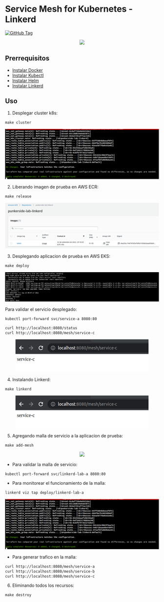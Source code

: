 # Service Mesh for Kubernetes - Linkerd

[![GitHub Tag](https://img.shields.io/github/tag-date/punkerside/linkerd.svg?style=plastic)](https://github.com/punkerside/linkerd/tags/)

<p align="center">
  <img src="docs/control-plane.png">
</p>

## **Prerrequisitos**

* [Instalar Docker](https://docs.docker.com/engine/install/)
* [Instalar Kubectl](https://kubernetes.io/docs/tasks/tools/install-kubectl-linux/)
* [Instalar Helm](https://helm.sh/docs/intro/install/)
* [Instalar Linkerd](https://linkerd.io/2.11/getting-started/)

## **Uso**

1. Desplegar cluster k8s:

```console
make cluster
```

<p align="center">
  <img src="docs/img_01.png">
</p>

2. Liberando imagen de prueba en AWS ECR:

```console
make release
```

<p align="center">
  <img src="docs/img_02.png">
</p>

3. Desplegando aplicacion de prueba en AWS EKS:

```console
make deploy
```

<p align="center">
  <img src="docs/img_03.png">
</p>

Para validar el servicio desplegado:

```console
kubectl port-forward svc/service-a 8080:80
```

```console
curl http://localhost:8080/status
curl http://localhost:8080/mesh/service-c
```

<p align="center">
  <img src="docs/img_04.png">
</p>

4. Instalando Linkerd:

```console
make linkerd
```

<p align="center">
  <img src="docs/img_04.PNG">
</p>

5. Agregando malla de servicio a la aplicacion de prueba:

```console
make add-mesh
```

<p align="center">
  <img src="docs/img_05.PNG">
</p>

* Para validar la malla de servicio:

```console
kubectl port-forward svc/linkerd-lab-a 8080:80
```

* Para monitorear el funcionamiento de la malla:

```console
linkerd viz tap deploy/linkerd-lab-a
```

<p align="center">
  <img src="docs/img_01.PNG">
</p>

* Para generar trafico en la malla:

```console
curl http://localhost:8080/mesh/service-a
curl http://localhost:8080/mesh/service-b
curl http://localhost:8080/mesh/service-c
```

6. Eliminando todos los recursos:

```console
make destroy
```